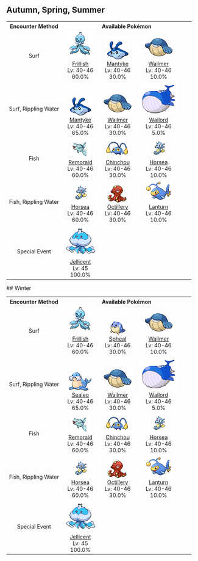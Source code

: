 ## Autumn, Spring, Summer

<table><tr><th colspan="1">Encounter Method</th><th colspan="5" style = "text-align: center;">Available Pokémon</th></tr>
<tr><td rowspan="1" style="vertical-align: middle; word-wrap: break-word; text-align: center;">Surf</td><td style="text-align: center; vertical-align: bottom;"> <img src="../../img/animated/592.gif"> <br> <a href="../../pokemons/592">Frillish</a> <br> Lv: 40-46 <br> 60.0% </td><td style="text-align: center; vertical-align: bottom;"> <img src="../../img/animated/458.gif"> <br> <a href="../../pokemons/458">Mantyke</a> <br> Lv: 40-46 <br> 30.0% </td><td style="text-align: center; vertical-align: bottom;"> <img src="../../img/animated/320.gif"> <br> <a href="../../pokemons/320">Wailmer</a> <br> Lv: 40-46 <br> 10.0% </td><td></td><td></td></tr>
<tr><td rowspan="1" style="vertical-align: middle; word-wrap: break-word; text-align: center;">Surf, Rippling Water</td><td style="text-align: center; vertical-align: bottom;"> <img src="../../img/animated/458.gif"> <br> <a href="../../pokemons/458">Mantyke</a> <br> Lv: 40-46 <br> 65.0% </td><td style="text-align: center; vertical-align: bottom;"> <img src="../../img/animated/320.gif"> <br> <a href="../../pokemons/320">Wailmer</a> <br> Lv: 40-46 <br> 30.0% </td><td style="text-align: center; vertical-align: bottom;"> <img src="../../img/animated/321.gif"> <br> <a href="../../pokemons/321">Wailord</a> <br> Lv: 40-46 <br> 5.0% </td><td></td><td></td></tr>
<tr><td rowspan="1" style="vertical-align: middle; word-wrap: break-word; text-align: center;">Fish</td><td style="text-align: center; vertical-align: bottom;"> <img src="../../img/animated/223.gif"> <br> <a href="../../pokemons/223">Remoraid</a> <br> Lv: 40-46 <br> 60.0% </td><td style="text-align: center; vertical-align: bottom;"> <img src="../../img/animated/170.gif"> <br> <a href="../../pokemons/170">Chinchou</a> <br> Lv: 40-46 <br> 30.0% </td><td style="text-align: center; vertical-align: bottom;"> <img src="../../img/animated/116.gif"> <br> <a href="../../pokemons/116">Horsea</a> <br> Lv: 40-46 <br> 10.0% </td><td></td><td></td></tr>
<tr><td rowspan="1" style="vertical-align: middle; word-wrap: break-word; text-align: center;">Fish, Rippling Water</td><td style="text-align: center; vertical-align: bottom;"> <img src="../../img/animated/116.gif"> <br> <a href="../../pokemons/116">Horsea</a> <br> Lv: 40-46 <br> 60.0% </td><td style="text-align: center; vertical-align: bottom;"> <img src="../../img/animated/224.gif"> <br> <a href="../../pokemons/224">Octillery</a> <br> Lv: 40-46 <br> 30.0% </td><td style="text-align: center; vertical-align: bottom;"> <img src="../../img/animated/171.gif"> <br> <a href="../../pokemons/171">Lanturn</a> <br> Lv: 40-46 <br> 10.0% </td><td></td><td></td></tr>
<tr><td rowspan="1" style="vertical-align: middle; word-wrap: break-word; text-align: center;">Special Event</td><td style="text-align: center; vertical-align: bottom;"> <img src="../../img/animated/593.gif"> <br> <a href="../../pokemons/593">Jellicent</a> <br> Lv: 45 <br> 100.0% </td><td></td><td></td><td></td><td></td></tr></table>
## Winter

<table><tr><th colspan="1">Encounter Method</th><th colspan="5" style = "text-align: center;">Available Pokémon</th></tr>
<tr><td rowspan="1" style="vertical-align: middle; word-wrap: break-word; text-align: center;">Surf</td><td style="text-align: center; vertical-align: bottom;"> <img src="../../img/animated/592.gif"> <br> <a href="../../pokemons/592">Frillish</a> <br> Lv: 40-46 <br> 60.0% </td><td style="text-align: center; vertical-align: bottom;"> <img src="../../img/animated/363.gif"> <br> <a href="../../pokemons/363">Spheal</a> <br> Lv: 40-46 <br> 30.0% </td><td style="text-align: center; vertical-align: bottom;"> <img src="../../img/animated/320.gif"> <br> <a href="../../pokemons/320">Wailmer</a> <br> Lv: 40-46 <br> 10.0% </td><td></td><td></td></tr>
<tr><td rowspan="1" style="vertical-align: middle; word-wrap: break-word; text-align: center;">Surf, Rippling Water</td><td style="text-align: center; vertical-align: bottom;"> <img src="../../img/animated/364.gif"> <br> <a href="../../pokemons/364">Sealeo</a> <br> Lv: 40-46 <br> 65.0% </td><td style="text-align: center; vertical-align: bottom;"> <img src="../../img/animated/320.gif"> <br> <a href="../../pokemons/320">Wailmer</a> <br> Lv: 40-46 <br> 30.0% </td><td style="text-align: center; vertical-align: bottom;"> <img src="../../img/animated/321.gif"> <br> <a href="../../pokemons/321">Wailord</a> <br> Lv: 40-46 <br> 5.0% </td><td></td><td></td></tr>
<tr><td rowspan="1" style="vertical-align: middle; word-wrap: break-word; text-align: center;">Fish</td><td style="text-align: center; vertical-align: bottom;"> <img src="../../img/animated/223.gif"> <br> <a href="../../pokemons/223">Remoraid</a> <br> Lv: 40-46 <br> 60.0% </td><td style="text-align: center; vertical-align: bottom;"> <img src="../../img/animated/170.gif"> <br> <a href="../../pokemons/170">Chinchou</a> <br> Lv: 40-46 <br> 30.0% </td><td style="text-align: center; vertical-align: bottom;"> <img src="../../img/animated/116.gif"> <br> <a href="../../pokemons/116">Horsea</a> <br> Lv: 40-46 <br> 10.0% </td><td></td><td></td></tr>
<tr><td rowspan="1" style="vertical-align: middle; word-wrap: break-word; text-align: center;">Fish, Rippling Water</td><td style="text-align: center; vertical-align: bottom;"> <img src="../../img/animated/116.gif"> <br> <a href="../../pokemons/116">Horsea</a> <br> Lv: 40-46 <br> 60.0% </td><td style="text-align: center; vertical-align: bottom;"> <img src="../../img/animated/224.gif"> <br> <a href="../../pokemons/224">Octillery</a> <br> Lv: 40-46 <br> 30.0% </td><td style="text-align: center; vertical-align: bottom;"> <img src="../../img/animated/171.gif"> <br> <a href="../../pokemons/171">Lanturn</a> <br> Lv: 40-46 <br> 10.0% </td><td></td><td></td></tr>
<tr><td rowspan="1" style="vertical-align: middle; word-wrap: break-word; text-align: center;">Special Event</td><td style="text-align: center; vertical-align: bottom;"> <img src="../../img/animated/593.gif"> <br> <a href="../../pokemons/593">Jellicent</a> <br> Lv: 45 <br> 100.0% </td><td></td><td></td><td></td><td></td></tr></table>
